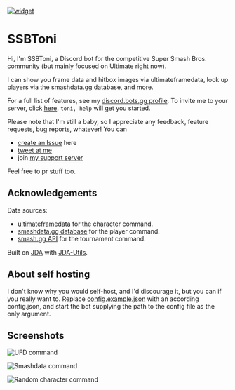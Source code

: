 [server]: https://discord.gg/jTHjBxJjUA
[invite]: https://discord.com/api/oauth2/authorize?client_id=698889469532569671&permissions=0&scope=bot%20applications.commands
[widget]: https://discord.com/api/guilds/624219440422322177/widget.png
[dbots]: https://discord.bots.gg/bots/698889469532569671

[![widget][]][server]

# SSBToni
Hi, I'm SSBToni, a Discord bot for the competitive Super Smash Bros. community (but mainly focused on Ultimate right now).

I can show you frame data and hitbox images via ultimateframedata, look up players via the smashdata.gg database, and more.

For a full list of features, see my [discord.bots.gg profile][dbots]. To invite me to your server, click [here][invite].
`toni, help` will get you started.

Please note that I'm still a baby, so I appreciate any feedback, feature requests, bug reports, whatever! You can
- [create an Issue](https://github.com/gpluscb/toni/issues/new/) here
- [tweet at me](https://twitter.com/tonissb)
- join [my support server][server]

Feel free to pr stuff too.

## Acknowledgements
Data sources:
- [ultimateframedata](https://ultimateframedata.com) for the character command.
- [smashdata.gg database](https://github.com/smashdata/ThePlayerDatabase) for the player command.
- [smash.gg API](https://developer.smashg.gg) for the tournament command.

Built on [JDA](https://github.com/DV8FromTheWorld/JDA) with [JDA-Utils](https://github.com/JDA-Applications/JDA-Utilities).

## About self hosting
I don't know why you would self-host, and I'd discourage it, but you can if you really want to.
Replace [config.example.json](resources/config.example.json) with an according config.json, and start the bot supplying the path to the config file as the only argument.

## Screenshots
![UFD command](https://imgur.com/hC3WvwH.png)

![Smashdata command](https://i.imgur.com/RQChnao.png)

![Random character command](https://i.imgur.com/rC9fh3j.png)
